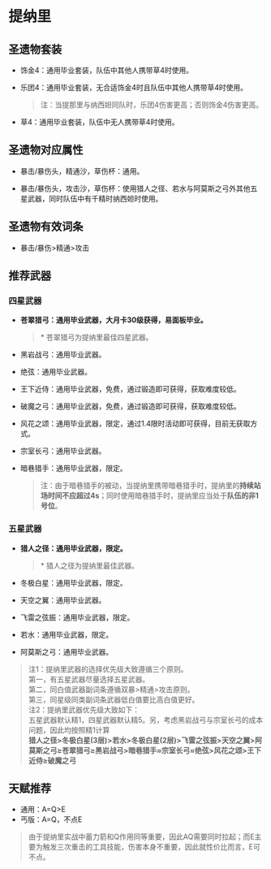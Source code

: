 # 提纳里

## 圣遗物套装  

- 饰金4：通用毕业套装，队伍中其他人携带草4时使用。  

- 乐团4：通用毕业套装，无合适饰金4时且队伍中其他人携带草4时使用。  

  > 注：当提那里与纳西妲同队时，乐团4伤害更高；否则饰金4伤害更高。  

- 草4：通用毕业套装，队伍中无人携带草4时使用。  

## 圣遗物对应属性  

- 暴击/暴伤头，精通沙，草伤杯：通用。  

- 暴击/暴伤头，攻击沙，草伤杯：使用猎人之径、若水与阿莫斯之弓外其他五星武器，同时队伍中有千精时纳西妲时使用。  

## 圣遗物有效词条  

- 暴击/暴伤>精通>攻击  

## 推荐武器  

### 四星武器  

- **苍翠猎弓：通用毕业武器，大月卡30级获得，易面板毕业。**

  > \* 苍翠猎弓为提纳里最佳四星武器。  

- 黑岩战弓：通用毕业武器。  

- 绝弦：通用毕业武器。  

- 王下近侍：通用毕业武器，免费，通过锻造即可获得，获取难度较低。  

- 破魔之弓：通用毕业武器，免费，通过锻造即可获得，获取难度较低。  

- 风花之颂：通用毕业武器，限定，通过1.4限时活动即可获得，目前无获取方式。  

- 宗室长弓：通用毕业武器。  

- 暗巷猎手：通用毕业武器，限定。  

  > 注：由于暗巷猎手的被动，当提纳里携带暗巷猎手时，提纳里的**持续站场时间不应超过4s**；同时使用暗巷猎手时，提纳里应当处于**队伍的非1号位**。  

### 五星武器  

- **猎人之径：通用毕业武器，限定。**

  > \* 猎人之径为提纳里最佳武器。  

- 冬极白星：通用毕业武器，限定。  

- 天空之翼：通用毕业武器。  

- 飞雷之弦振：通用毕业武器，限定。  

- 若水：通用毕业武器，限定。  

- 阿莫斯之弓：通用毕业武器。  

> 注1：提纳里武器的选择优先级大致遵循三个原则。  
> 第一，有五星武器尽量选择五星武器。  
> 第二，同白值武器副词条遵循双暴>精通>攻击原则。  
> 第三，同星级同类副词条武器低白值要比高白值更好。  
> 注2：提纳里武器优先级大致如下：  
> 五星武器默认精1，四星武器默认精5。另，考虑黑岩战弓与宗室长弓的成本问题，因此均按照精1计算  
> **猎人之径>冬极白星(3层)>若水>冬极白星(2层)>飞雷之弦振>天空之翼>阿莫斯之弓≥苍翠猎弓≥黑岩战弓>暗巷猎手≈宗室长弓≈绝弦>风花之颂>王下近侍≥破魔之弓**

## 天赋推荐  

- 通用：A=Q>E  
- 丐版：A=Q，不点E  

> 由于提纳里实战中蓄力箭和Q作用同等重要，因此AQ需要同时拉起；而E主要为触发三次重击的工具技能，伤害本身不重要，因此就性价比而言，E可不点。  
